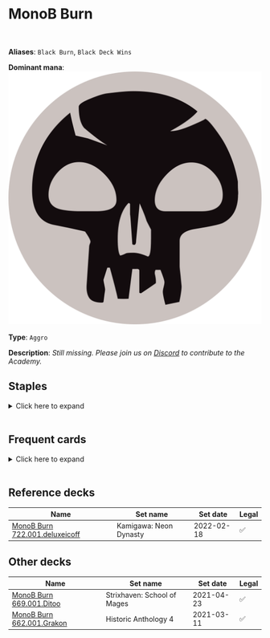 <!-- This page is automatically generated by Myr: do not update it manually. Changes directly applied here will be lost. -->
# MonoB Burn
<br/>

**Aliases**: `Black Burn`, `Black Deck Wins`


**Dominant mana**: <img src="../resources/images/mana/B.png" class="dominant-mana-icon"/>

**Type**: `Aggro`

**Description**: _Still missing. Please join us on [Discord](https://discord.gg/fYQbpjjkQ3) to contribute to the Academy._


## **Staples**

<details>
  <summary>Click here to expand</summary>
<a href="https://scryfall.com/card/ddk/57/bump-in-the-night"><img src="https://c1.scryfall.com/file/scryfall-cards/normal/front/3/2/320e394c-c8b1-42ad-91a5-6d57296f85ab.jpg?1592714563" class="archetype-card rounded-image"/></a>
<a href="https://scryfall.com/card/thb/96/fruit-of-tizerus"><img src="https://c1.scryfall.com/file/scryfall-cards/normal/front/6/6/66e577a0-e5d7-4e6a-919c-d85c2ae819ce.jpg?1581479782" class="archetype-card rounded-image"/></a>
<a href="https://scryfall.com/card/cm2/77/sign-in-blood"><img src="https://c1.scryfall.com/file/scryfall-cards/normal/front/6/1/61388c28-9428-473c-973a-0a82b6b83d62.jpg?1562274085" class="archetype-card rounded-image"/></a>
<a href="https://scryfall.com/card/eve/44/soul-reap"><img src="https://c1.scryfall.com/file/scryfall-cards/normal/front/e/2/e2a129e2-bed5-4ee7-b223-851452f72682.jpg?1562942827" class="archetype-card rounded-image"/></a>
<a href="https://scryfall.com/card/m19/120/sovereigns-bite"><img src="https://c1.scryfall.com/file/scryfall-cards/normal/front/5/3/5326d251-bb91-4653-b1fa-44f14c4e0b88.jpg?1562302173" class="archetype-card rounded-image"/></a>
<a href="https://scryfall.com/card/vma/143/tyrants-choice"><img src="https://c1.scryfall.com/file/scryfall-cards/normal/front/5/e/5ed37b1c-7377-40bd-ae98-7f5ce56156b1.jpg?1562914207" class="archetype-card rounded-image"/></a>
</details><br/>



## **Frequent cards**

<details>
  <summary>Click here to expand</summary>
<a href="https://scryfall.com/card/soi/98/alms-of-the-vein"><img src="https://c1.scryfall.com/file/scryfall-cards/normal/front/7/9/79b80948-a3cd-4962-8fce-d58f2db7e68e.jpg?1576384334" class="archetype-card rounded-image"/></a>
<a href="https://scryfall.com/card/znc/40/changeling-outcast"><img src="https://c1.scryfall.com/file/scryfall-cards/normal/front/0/d/0dc046ef-eeb9-4ef7-8cc5-172b7346355e.jpg?1604192992" class="archetype-card rounded-image"/></a>
<a href="https://scryfall.com/card/cma/58/evincars-justice"><img src="https://c1.scryfall.com/file/scryfall-cards/normal/front/2/e/2e0fffc6-4395-441e-95a9-c9cf33af7907.jpg?1592672652" class="archetype-card rounded-image"/></a>
<a href="https://scryfall.com/card/nph/61/geths-verdict"><img src="https://c1.scryfall.com/file/scryfall-cards/normal/front/7/a/7a20b5a2-8613-49ed-b5cc-7cae9d0e0850.jpg?1562878949" class="archetype-card rounded-image"/></a>
<a href="https://scryfall.com/card/zen/93/guul-draz-vampire"><img src="https://c1.scryfall.com/file/scryfall-cards/normal/front/f/3/f3c92575-1c97-48bf-801b-22f34040cf9a.jpg?1562618316" class="archetype-card rounded-image"/></a>
<a href="https://scryfall.com/card/mor/68/morsel-theft"><img src="https://c1.scryfall.com/file/scryfall-cards/normal/front/c/a/cac48152-81c0-4cdc-8e3c-bfbe7b068b28.jpg?1562881395" class="archetype-card rounded-image"/></a>
<a href="https://scryfall.com/card/kld/95/night-market-lookout"><img src="https://c1.scryfall.com/file/scryfall-cards/normal/front/4/e/4edb03b7-e5a2-4ba1-b0ec-bfbfeaa94efd.jpg?1576381799" class="archetype-card rounded-image"/></a>
<a href="https://scryfall.com/card/neo/117/okiba-reckoner-raid-nezumi-road-captain"><img src="https://c1.scryfall.com/file/scryfall-cards/normal/front/4/f/4f0582b4-d951-4450-b158-4a34109e48cd.jpg?1643759759" class="archetype-card rounded-image"/></a>
<a href="https://scryfall.com/card/cmr/330/perilous-myr"><img src="https://c1.scryfall.com/file/scryfall-cards/normal/front/5/a/5a15c8ef-04ad-4aab-a7f1-c7a90c10eb50.jpg?1608911609" class="archetype-card rounded-image"/></a>
<a href="https://scryfall.com/card/mor/74/prickly-boggart"><img src="https://c1.scryfall.com/file/scryfall-cards/normal/front/5/5/55121b63-22a6-4923-82e9-c55f66742980.jpg?1562878564" class="archetype-card rounded-image"/></a>
<a href="https://scryfall.com/card/iko/99/serrated-scorpion"><img src="https://c1.scryfall.com/file/scryfall-cards/normal/front/b/c/bc8f0242-35e1-4409-9321-56e742e8fef4.jpg?1591226960" class="archetype-card rounded-image"/></a>
<a href="https://scryfall.com/card/vow/136/vampires-kiss"><img src="https://c1.scryfall.com/file/scryfall-cards/normal/front/9/7/974bf8cc-4259-48cc-8e7f-1580bb010d3f.jpg?1643590522" class="archetype-card rounded-image"/></a>
<a href="https://scryfall.com/card/khm/117/village-rites"><img src="https://c1.scryfall.com/file/scryfall-cards/normal/front/0/f/0fab9ee8-776a-48e5-b309-bcd381e67bf7.jpg?1621304677" class="archetype-card rounded-image"/></a>
</details><br/>



## **Reference decks**

| Name | Set name | Set date | Legal |
| -----| -------- | -------- | ----- |
| [MonoB Burn 722.001.deluxeicoff](https://www.mtggoldfish.com/deck/4775947) | Kamigawa: Neon Dynasty | 2022-02-18 | ✅ |




## **Other decks**

| Name | Set name | Set date | Legal |
| -----| -------- | -------- | ----- |
| [MonoB Burn 669.001.Ditoo](https://www.mtggoldfish.com/deck/4775946) | Strixhaven: School of Mages | 2021-04-23 | ✅ |
| [MonoB Burn 662.001.Grakon](https://www.mtggoldfish.com/deck/4775945) | Historic Anthology 4 | 2021-03-11 | ✅ |





